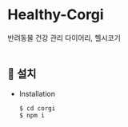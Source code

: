 # Healthy-Corgi
반려동물 건강 관리 다이어리, 헬시코기
<br><br>

## 🏃‍ 설치
- Installation

  ```
  $ cd corgi
  $ npm i
  ```
